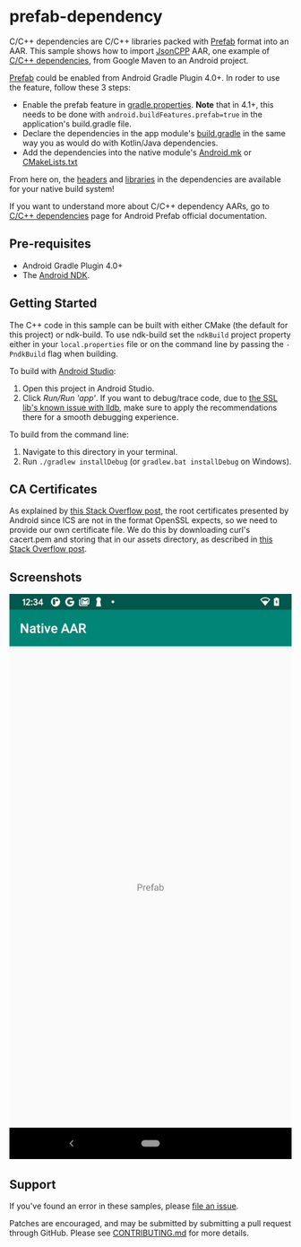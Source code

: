 prefab-dependency
==================

C/C++ dependencies are C/C++ libraries packed with [Prefab] format into an AAR.
This sample shows how to import [JsonCPP] AAR, one example of [C/C++ dependencies], from Google Maven to an Android project.

[Prefab] could be enabled from Android Gradle Plugin 4.0+. In roder to use the feature, follow these 3 steps:

* Enable the prefab feature in [gradle.properties]. **Note** that in 4.1+, this needs to be
  done with `android.buildFeatures.prefab=true` in the application's build.gradle file.
* Declare the dependencies in the app module's [build.gradle] in the same way you as would do with Kotlin/Java
  dependencies.
* Add the dependencies into the native module's [Android.mk] or [CMakeLists.txt]

From here on, the [headers] and [libraries] in the dependencies are available for your native build system!

If you want to understand more about C/C++ dependency AARs, go to [C/C++ dependencies] page for 
Android Prefab official documentation.


[C/C++ dependencies]:https://developer.android.com/studio/build/native-dependencies?buildsystem=cmake&agpversion=4.0
[Prefab]:https://google.github.io/prefab/
[AGP]:https://google.github.io/android-gradle-dsl/current
[android-library]:https://developer.android.com/studio/projects/android-library#AddDependency
[android-dependencies]:https://developer.android.com/studio/build/dependencies
[gradle.properties]:https://github.com/android/ndk-samples/blob/main/prefab/prefab-dependency/gradle.properties#L22
[build.gradle]:https://github.com/android/ndk-samples/blob/main/prefab/prefab-dependency/app/build.gradle#L65
[android.mk]:https://github.com/android/ndk-samples/blob/main/prefab/prefab-dependency/app/src/main/cpp/Android.mk#31
[CMakeLists.txt]:https://github.com/android/ndk-samples/blob/main/prefab/prefab-dependency/app/src/main/cpp/CMakeLists.txt#L20
[headers]:https://github.com/android/ndk-samples/blob/main/prefab/prefab-dependency/app/src/main/cpp/app.cpp#L23
[libraries]:https://github.com/android/ndk-samples/blob/main/prefab/prefab-dependency/app/src/main/cpp/CMakeLists.txt#L25
[curl]: https://curl.haxx.se/  
[OpenSSL]: https://www.openssl.org/  
[JsonCpp]: https://github.com/open-source-parsers/jsoncpp


Pre-requisites
--------------

* Android Gradle Plugin 4.0+
* The [Android NDK](https://developer.android.com/ndk/).

Getting Started
---------------

The C++ code in this sample can be built with either CMake (the default for this
project) or ndk-build. To use ndk-build set the `ndkBuild` project property
either in your `local.properties` file or on the command line by passing the
`-PndkBuild` flag when building.

To build with [Android Studio](http://developer.android.com/sdk/index.html):

1. Open this project in Android Studio.
2. Click *Run/Run 'app'*.  If you want to debug/trace code, due to [the SSL lib's known issue with lldb](https://github.com/android/ndk-samples/issues/740), make sure to apply the recommendations there for a smooth debugging experience.

To build from the command line:

1. Navigate to this directory in your terminal.
2. Run `./gradlew installDebug` (or `gradlew.bat installDebug` on Windows).

CA Certificates
----------------

As explained by [this Stack Overflow
post](https://stackoverflow.com/a/30430033/632035), the root certificates
presented by Android since ICS are not in the format OpenSSL expects, so we need
to provide our own certificate file. We do this by downloading curl's cacert.pem
and storing that in our assets directory, as described in [this Stack Overflow
post](https://stackoverflow.com/a/31521185/632035).

Screenshots
------------

![screenshot](screenshot.png)

Support
--------

If you've found an error in these samples, please [file an
issue](https://github.com/android/ndk-samples/issues/new).

Patches are encouraged, and may be submitted by submitting a pull request
through GitHub. Please see [CONTRIBUTING.md](../../CONTRIBUTING.md) for more
details.
